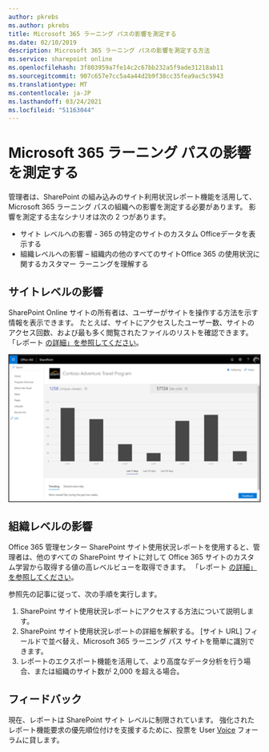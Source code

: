 ```yaml
---
author: pkrebs
ms.author: pkrebs
title: Microsoft 365 ラーニング パスの影響を測定する
ms.date: 02/10/2019
description: Microsoft 365 ラーニング パスの影響を測定する方法
ms.service: sharepoint online
ms.openlocfilehash: 3f803959a7fe14c2c67bb232a5f9ade31218ab11
ms.sourcegitcommit: 907c657e7cc5a4a44d2b9f38cc35fea9ac5c5943
ms.translationtype: MT
ms.contentlocale: ja-JP
ms.lasthandoff: 03/24/2021
ms.locfileid: "51163044"
---
```

# <a name="measuring-impact-of-microsoft-365-learning-pathways"></a>Microsoft 365 ラーニング パスの影響を測定する

管理者は、SharePoint の組み込みのサイト利用状況レポート機能を活用して、Microsoft 365 ラーニング パスの組織への影響を測定する必要があります。 影響を測定する主なシナリオは次の 2 つがあります。 
- サイト レベルへの影響 - 365 の特定のサイトのカスタム Officeデータを表示する 
- 組織レベルへの影響 – 組織内の他のすべてのサイトOffice 365 の使用状況に関するカスタマー ラーニングを理解する

## <a name="site-level-impact"></a>サイトレベルの影響

SharePoint Online サイトの所有者は、ユーザーがサイトを操作する方法を示す情報を表示できます。 たとえば、サイトにアクセスしたユーザー数、サイトのアクセス回数、および最も多く閲覧されたファイルのリストを確認できます。 「レポート [の詳細」を参照してください](https://support.office.com/article/view-usage-data-for-your-sharepoint-site-2fa8ddc2-c4b3-4268-8d26-a772dc55779e)。 

![cg-measureimpactreport.png](media/cg-measureimpactreport.png)

## <a name="organization-level-impact"></a>組織レベルの影響
Office 365 管理センター SharePoint サイト使用状況レポートを使用すると、管理者は、他のすべての SharePoint サイトに対して Office 365 サイトのカスタム学習から取得する値の高レベルビューを取得できます。 「レポート [の詳細」を参照してください](/office365/admin/activity-reports/sharepoint-site-usage?view=o365-worldwide)。
 
参照先の記事に従って、次の手順を実行します。 
1. SharePoint サイト使用状況レポートにアクセスする方法について説明します。 
2. SharePoint サイト使用状況レポートの詳細を解釈する。 [サイト URL] フィールドで並べ替え、Microsoft 365 ラーニング パス サイトを簡単に識別できます。 
3. レポートのエクスポート機能を活用して、より高度なデータ分析を行う場合、または組織のサイト数が 2,000 を超える場合。 

## <a name="feedback"></a>フィードバック

現在、レポートは SharePoint サイト レベルに制限されています。 強化されたレポート機能要求の優先順位付けを支援するために、投票を User [Voice](https://go.microsoft.com/fwlink/?linkid=2109552) フォーラムに貸します。